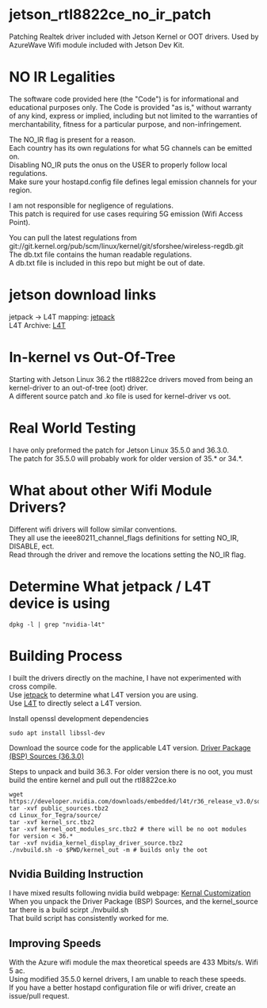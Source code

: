 # jetson_rtl8822ce_no_ir_patch
Patching Realtek driver included with Jetson Kernel or OOT drivers.  Used by AzureWave Wifi module included with Jetson Dev Kit.  

# NO IR Legalities
The software code provided here (the "Code") is for informational and educational purposes only. The Code is provided "as is," without warranty of any kind, express or implied, including but not limited to the warranties of merchantability, fitness for a particular purpose, and non-infringement.

The NO_IR flag is present for a reason.  
Each country has its own regulations for what 5G channels can be emitted on.  
Disabling NO_IR puts the onus on the USER to properly follow local regulations.  
Make sure your hostapd.config file defines legal emission channels for your region. 

I am not responsible for negligence of regulations.  
This patch is required for use cases requiring 5G emission (Wifi Access Point).    

You can pull the latest regulations from git://git.kernel.org/pub/scm/linux/kernel/git/sforshee/wireless-regdb.git  
The db.txt file contains the human readable regulations.  
A db.txt file is included in this repo but might be out of date.  

# jetson download links
jetpack -> L4T mapping: [jetpack](https://developer.nvidia.com/embedded/jetpack-archive)  
L4T Archive: [L4T](https://developer.nvidia.com/embedded/jetson-linux-archive)  

# In-kernel vs Out-Of-Tree
Starting with Jetson Linux 36.2 the rtl8822ce drivers moved from being an kernel-driver to an out-of-tree (oot) driver.  
A different source patch and .ko file is used for kernel-driver vs oot.  

# Real World Testing
I have only preformed the patch for Jetson Linux 35.5.0 and 36.3.0.  
The patch for 35.5.0 will probably work for older version of 35.* or 34.*.  

# What about other Wifi Module Drivers?
Different wifi drivers will follow similar conventions.  
They all use the ieee80211_channel_flags definitions for setting NO_IR, DISABLE, ect.  
Read through the driver and remove the locations setting the NO_IR flag.  

# Determine What jetpack / L4T device is using

```
dpkg -l | grep "nvidia-l4t"
```

# Building Process
I built the drivers directly on the machine, I have not experimented with cross compile.  
Use [jetpack](https://developer.nvidia.com/embedded/jetpack-archive) to determine what L4T version you are using.  
Use [L4T](https://developer.nvidia.com/embedded/jetson-linux-archive) to directly select a L4T version.  

Install openssl development dependencies  
```
sudo apt install libssl-dev
```

Download the source code for the applicable L4T version.
[Driver Package (BSP) Sources (36.3.0)](https://developer.nvidia.com/downloads/embedded/l4t/r36_release_v3.0/sources/public_sources.tbz2)

Steps to unpack and build 36.3.  For older version there is no oot, you must build the entire kernel and pull out the rtl8822ce.ko
```
wget https://developer.nvidia.com/downloads/embedded/l4t/r36_release_v3.0/sources/public_sources.tbz2
tar -xvf public_sources.tbz2
cd Linux_for_Tegra/source/
tar -xvf kernel_src.tbz2
tar -xvf kernel_oot_modules_src.tbz2 # there will be no oot modules for version < 36.*
tar -xvf nvidia_kernel_display_driver_source.tbz2
./nvbuild.sh -o $PWD/kernel_out -m # builds only the oot
```

## Nvidia Building Instruction
I have mixed results following nvidia build webpage: [Kernal Customization](https://docs.nvidia.com/jetson/archives/r36.3/DeveloperGuide/SD/Kernel/KernelCustomization.html#:~:text=Building%20the%20NVIDIA%20Out-of-Tree%20Modules%201%20Go%20to,update%20the%20initramfs%2C%20run%20the%20following%20commands%3A%20)  
When you unpack the Driver Package (BSP) Sources, and the kernel_source tar there is a build scirpt ./nvbuild.sh  
That build script has consistently worked for me.  

## Improving Speeds
With the Azure wifi module the max theoretical speeds are 433 Mbits/s.  Wifi 5 ac.  
Using modified 35.5.0 kernel drivers, I am unable to reach these speeds.  
If you have a better hostapd configuration file or wifi driver, create an issue/pull request.   